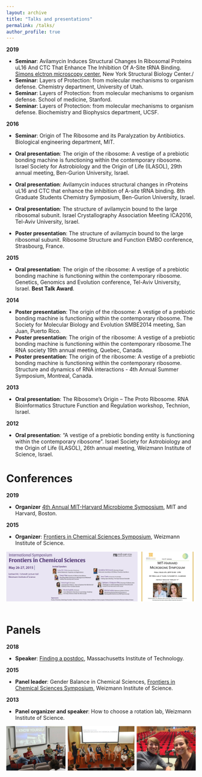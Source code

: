 ```yaml
---
layout: archive
title: "Talks and presentations"
permalink: /talks/
author_profile: true
---
```


**2019** 

- **Seminar**: Avilamycin Induces Structural Changes In Ribosomal Proteins uL16 And CTC That Enhance The Inhibition Of A-Site tRNA Binding. [Simons elctron microscopy center](https://semc.nysbc.org/avilamycin-induces-structural-changes-in-ribosomal-proteins-ul16-and-ctc-that-enhance-the-inhibition-of-a-site-trna-binding), New York Structural Biology Center./
- **Seminar**: Layers of Protection: from molecular mechanisms to organism defense. Chemistry department, University of Utah. 
- **Seminar**: Layers of Protection: from molecular mechanisms to organism defense. School of medicine, Stanford. 
- **Seminar**: Layers of Protection: from molecular mechanisms to organism defense. Biochemistry and Biophysics department, UCSF. 


**2016**

- **Seminar**: Origin of The Ribosome and its Paralyzation by Antibiotics. Biological engineering department, MIT.

- **Oral presentation**: The origin of the ribosome: A vestige of a prebiotic bonding machine is functioning within the contemporary ribosome. Israel Society for Astrobiology and the Origin of Life (ILASOL), 29th annual meeting,
Ben-Gurion University, Israel.

- **Oral presentation**: Avilamycin induces structural changes in rProteins uL16 and CTC that enhance the inhibition of A-site tRNA binding. 8th Graduate Students Chemistry Symposium, Ben-Gurion University, Israel.

- **Oral presentation**: The structure of avilamycin bound to the large ribosomal subunit. Israel Crystallography Association Meeting ICA2016, Tel-Aviv University, Israel. 

- **Poster presentation**: The structure of avilamycin bound to the large ribosomal subunit. Ribosome Structure and Function EMBO conference, Strasbourg, France.

**2015**

- **Oral presentation**: The origin of the ribosome: A vestige of a prebiotic bonding machine is functioning within the contemporary ribosome. Genetics, Genomics and Evolution conference, Tel-Aviv University, Israel. 
**Best Talk Award**.

**2014**

- **Poster presentation**: The origin of the ribosome: A vestige of a prebiotic bonding machine is functioning within the contemporary ribosome. The Society for Molecular Biology and Evolution SMBE2014 meeting, San Juan, Puerto Rico.
- **Poster presentation**: The origin of the ribosome: A vestige of a prebiotic bonding machine is functioning within the contemporary ribosome.The RNA society 19th annual meeting, Quebec, Canada. 
- **Poster presentation**:  The origin of the ribosome: A vestige of a prebiotic bonding machine is functioning within the contemporary ribosome. Structure and dynamics of RNA interactions - 4th Annual Summer Symposium, Montreal, Canada.

**2013**

- **Oral presentation**: The Ribosome’s Origin – The Proto Ribosome. RNA Bioinformatics Structure Function and Regulation workshop, Technion, Israel.

**2012**

- **Oral presentation**: “A vestige of a prebiotic bonding entity is functioning within the contemporary ribosome”. Israel Society for Astrobiology and the Origin of Life (ILASOL), 26th annual meeting, Weizmann Institute of Science, Israel.

Conferences
=======

**2019** 

- **Organizer** [4th Annual MIT-Harvard Microbiome Symposium](https://microbiome2019.wordpress.com), MIT and Harvard, Boston. 

**2015** 

- **Organizer**: [Frontiers in Chemical Sciences Symposium](http://www.weizmann.ac.il/chemistry/sites/chemistry/files/17323poster16508_13.pdf), Weizmann Institute of Science. 

![](/images/conferences.png) 


Panels
=======
**2018**

- **Speaker**: [Finding a postdoc](https://calendar.mit.edu/event/finding_a_postdoc#.XqJaci-ZPBI), Massachusetts Institute of Technology.

**2015**

- **Panel leader**: Gender Balance in Chemical Sciences, [Frontiers in Chemical Sciences Symposium](http://www.weizmann.ac.il/chemistry/sites/chemistry/files/17323poster16508_13.pdf), Weizmann Institute of Science.

**2013**

- **Panel organizer and speaker**: How to choose a rotation lab, Weizmann Institute of Science.

![](/images/panels.png) 
